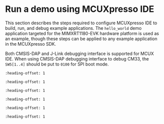 # Run a demo using MCUXpresso IDE 

This section describes the steps required to configure MCUXpresso IDE to build, run, and debug example applications. The `hello_world` demo application targeted for the MIMXRT1180-EVK hardware platform is used as an example, though these steps can be applied to any example application in the MCUXpresso SDK.

Both CMSIS-DAP and J-Link debugging interface is supported for MCUX IDE. When using CMSIS-DAP debugging interface to debug CM33, the `SW5[1..4]` should be put to `0100` for SPI boot mode.
```{include} ../topics/ide_select_the_workspace_location.md
:heading-offset: 1
```

```{include} ../topics/ide_build_an_example_application.md
:heading-offset: 1
```

```{include} ../topics/ide_run_an_example_application.md
:heading-offset: 1
```

```{include} ../topics/ide_build_a_multicore_example_application.md
:heading-offset: 1
```

```{include} ../topics/ide_run_a_multicore_example_application.md
:heading-offset: 1
```

```{include} ../topics/ide_run_applications_via_JLink_debug_interface.md
:heading-offset: 1
```

